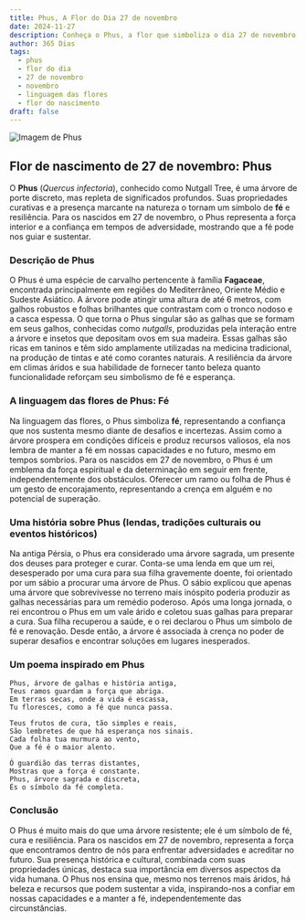 ```yaml
---
title: Phus, A Flor do Dia 27 de novembro
date: 2024-11-27
description: Conheça o Phus, a flor que simboliza o dia 27 de novembro e seu significado 'Fé'. Explore a beleza e o simbolismo desta flor encantadora.
author: 365 Dias
tags:
  - phus
  - flor do dia
  - 27 de novembro
  - novembro
  - linguagem das flores
  - flor do nascimento
draft: false
---
```


![Imagem de Phus](https://cdn.pixabay.com/photo/2017/08/20/08/03/tree-2660826_640.jpg#center)


## Flor de nascimento de 27 de novembro: Phus

O **Phus** (_Quercus infectoria_), conhecido como Nutgall Tree, é uma árvore de porte discreto, mas repleta de significados profundos. Suas propriedades curativas e a presença marcante na natureza o tornam um símbolo de **fé** e resiliência. Para os nascidos em 27 de novembro, o Phus representa a força interior e a confiança em tempos de adversidade, mostrando que a fé pode nos guiar e sustentar.

### Descrição de Phus

O Phus é uma espécie de carvalho pertencente à família **Fagaceae**, encontrada principalmente em regiões do Mediterrâneo, Oriente Médio e Sudeste Asiático. A árvore pode atingir uma altura de até 6 metros, com galhos robustos e folhas brilhantes que contrastam com o tronco nodoso e a casca espessa. O que torna o Phus singular são as galhas que se formam em seus galhos, conhecidas como _nutgalls_, produzidas pela interação entre a árvore e insetos que depositam ovos em sua madeira. Essas galhas são ricas em taninos e têm sido amplamente utilizadas na medicina tradicional, na produção de tintas e até como corantes naturais. A resiliência da árvore em climas áridos e sua habilidade de fornecer tanto beleza quanto funcionalidade reforçam seu simbolismo de fé e esperança.

### A linguagem das flores de Phus: Fé

Na linguagem das flores, o Phus simboliza **fé**, representando a confiança que nos sustenta mesmo diante de desafios e incertezas. Assim como a árvore prospera em condições difíceis e produz recursos valiosos, ela nos lembra de manter a fé em nossas capacidades e no futuro, mesmo em tempos sombrios. Para os nascidos em 27 de novembro, o Phus é um emblema da força espiritual e da determinação em seguir em frente, independentemente dos obstáculos. Oferecer um ramo ou folha de Phus é um gesto de encorajamento, representando a crença em alguém e no potencial de superação.

### Uma história sobre Phus (lendas, tradições culturais ou eventos históricos)

Na antiga Pérsia, o Phus era considerado uma árvore sagrada, um presente dos deuses para proteger e curar. Conta-se uma lenda em que um rei, desesperado por uma cura para sua filha gravemente doente, foi orientado por um sábio a procurar uma árvore de Phus. O sábio explicou que apenas uma árvore que sobrevivesse no terreno mais inóspito poderia produzir as galhas necessárias para um remédio poderoso. Após uma longa jornada, o rei encontrou o Phus em um vale árido e coletou suas galhas para preparar a cura. Sua filha recuperou a saúde, e o rei declarou o Phus um símbolo de fé e renovação. Desde então, a árvore é associada à crença no poder de superar desafios e encontrar soluções em lugares inesperados.

### Um poema inspirado em Phus

```
Phus, árvore de galhas e história antiga,  
Teus ramos guardam a força que abriga.  
Em terras secas, onde a vida é escassa,  
Tu floresces, como a fé que nunca passa.  

Teus frutos de cura, tão simples e reais,  
São lembretes de que há esperança nos sinais.  
Cada folha tua murmura ao vento,  
Que a fé é o maior alento.  

Ó guardião das terras distantes,  
Mostras que a força é constante.  
Phus, árvore sagrada e discreta,  
És o símbolo da fé completa.  
```

### Conclusão

O Phus é muito mais do que uma árvore resistente; ele é um símbolo de fé, cura e resiliência. Para os nascidos em 27 de novembro, representa a força que encontramos dentro de nós para enfrentar adversidades e acreditar no futuro. Sua presença histórica e cultural, combinada com suas propriedades únicas, destaca sua importância em diversos aspectos da vida humana. O Phus nos ensina que, mesmo nos terrenos mais áridos, há beleza e recursos que podem sustentar a vida, inspirando-nos a confiar em nossas capacidades e a manter a fé, independentemente das circunstâncias.
